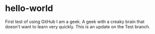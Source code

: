 # hello-world
First test of using GitHub
I am a geek. A geek with a creaky brain that doesn't want to learn very quickly.
This is an update on the Test branch.
